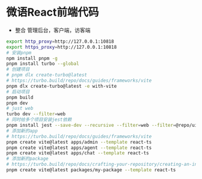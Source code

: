 <!--
 * @Author: jackning 270580156@qq.com
 * @Date: 2024-11-21 04:57:04
 * @LastEditors: jackning 270580156@qq.com
 * @LastEditTime: 2024-11-28 15:32:16
 * @Description: bytedesk.com https://github.com/Bytedesk/bytedesk
 *   Please be aware of the BSL license restrictions before installing Bytedesk IM – 
 *  selling, reselling, or hosting Bytedesk IM as a service is a breach of the terms and automatically terminates your rights under the license. 
 *  仅支持企业内部员工自用，严禁私自用于销售、二次销售或者部署SaaS方式销售 
 *  Business Source License 1.1: https://github.com/Bytedesk/bytedesk/blob/main/LICENSE 
 *  contact: 270580156@qq.com 
 *  技术/商务联系：270580156@qq.com
 * Copyright (c) 2024 by bytedesk.com, All Rights Reserved. 
-->
# 微语React前端代码

- 整合 管理后台，客户端，访客端

```bash
export http_proxy=http://127.0.0.1:10818
export https_proxy=http://127.0.0.1:10818
# 安装pnpm
npm install pnpm -g
pnpm install turbo --global
# 创建项目
# pnpm dlx create-turbo@latest
# https://turbo.build/repo/docs/guides/frameworks/vite
pnpm dlx create-turbo@latest -e with-vite
# 启动项目
pnpm build
pnpm dev
# just web
turbo dev --filter=web
# 同时给多个项目安装jest依赖
pnpm install jest --save-dev --recursive --filter=web --filter=@repo/ui --filter=@repo/web
# 添加新的app
# https://turbo.build/repo/docs/guides/frameworks/vite
pnpm create vite@latest apps/admin --template react-ts
pnpm create vite@latest apps/agent --template react-ts
pnpm create vite@latest apps/chat --template react-ts
# 添加新的package
# https://turbo.build/repo/docs/crafting-your-repository/creating-an-internal-package
pnpm create vite@latest packages/my-package --template react-ts
```
